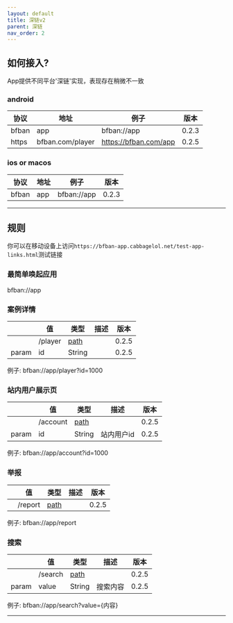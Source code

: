 ```yaml
---
layout: default
title: 深链v2
parent: 深链
nav_order: 2
---
```


## 如何接入?

App提供不同平台'深链'实现，表现存在稍微不一致

### android

| 协议    | 地址                            | 例子                                  | 版本    |
|-------|-------------------------------|-------------------------------------|-------|
| bfban | app                           | bfban://app                         | 0.2.3 |
| https | bfban.com/player | https://bfban.com/app | 0.2.5 |

### ios or macos

| 协议    | 地址                             | 例子                                     | 版本    |
|-------|--------------------------------|----------------------------------------|-------|
| bfban | app                            | bfban://app                            | 0.2.3 |

----

## 规则

你可以在移动设备上访问`https://bfban-app.cabbagelol.net/test-app-links.html`测试链接

### 最简单唤起应用

bfban://app

### 案例详情

|       | 值        | 类型     | 描述  | 版本    |
|-------|----------|--------|-----|-------|
|       | /player  | [path] |     | 0.2.5 |
| param | id       | String |     | 0.2.5 |

例子: bfban://app/player?id=1000

### 站内用户展示页

|       | 值         | 类型     | 描述     | 版本    |
|-------|-----------|--------|--------|-------|
|       | /account  | [path] |        | 0.2.5 |
| param | id        | String | 站内用户id | 0.2.5 |

例子: bfban://app/account?id=1000

### 举报

|       | 值        | 类型      | 描述  | 版本    |
|-------|----------|---------|-----|-------|
|       | /report  | [path]  |     | 0.2.5 |

例子: bfban://app/report

### 搜索

|       | 值       | 类型      | 描述   | 版本    |
|-------|---------|---------|------|-------|
|       | /search | [path]  |      | 0.2.5 |
| param | value   | String  | 搜索内容 | 0.2.5 |

例子: bfban://app/search?value={内容}

----

[path]: 这里指深链链接的地址
